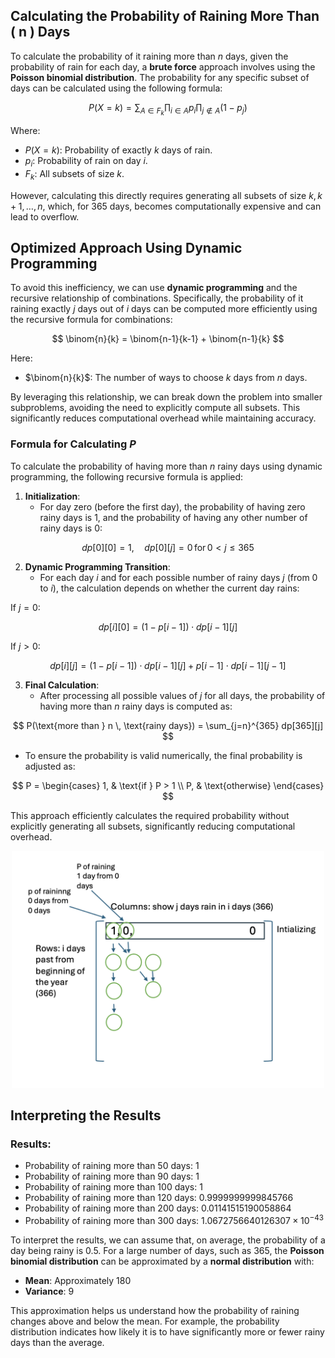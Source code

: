 ## Calculating the Probability of Raining More Than \( n \) Days

To calculate the probability of it raining more than $n$ days, given the probability of rain for each day, a **brute force** approach involves using the **Poisson binomial distribution**. The probability for any specific subset of days can be calculated using the following formula:

$$
P(X = k) = \sum_{A \in F_k} \prod_{i \in A} p_i \prod_{j \not\in A} (1 - p_j)
$$

Where:
- $P(X = k)$: Probability of exactly $k$ days of rain.
- $p_i$: Probability of rain on day $i$.
- $F_k$: All subsets of size $k$.

However, calculating this directly requires generating all subsets of size $k, k+1, \dots, n$, which, for 365 days, becomes computationally expensive and can lead to overflow.

## Optimized Approach Using Dynamic Programming

To avoid this inefficiency, we can use **dynamic programming** and the recursive relationship of combinations. Specifically, the probability of it raining exactly $j$ days out of $i$ days can be computed more efficiently using the recursive formula for combinations:

$$
\binom{n}{k} = \binom{n-1}{k-1} + \binom{n-1}{k}
$$

Here:
- $\binom{n}{k}$: The number of ways to choose $k$ days from $n$ days.

By leveraging this relationship, we can break down the problem into smaller subproblems, avoiding the need to explicitly compute all subsets. This significantly reduces computational overhead while maintaining accuracy.


### Formula for Calculating $P$

To calculate the probability of having more than $n$ rainy days using dynamic programming, the following recursive formula is applied:

1. **Initialization**:
   - For day zero (before the first day), the probability of having zero rainy days is $1$, and the probability of having any other number of rainy days is $0$:

$$
dp[0][0] = 1, \quad dp[0][j] = 0 \, \text{for} \, 0 < j \leq 365
$$

2. **Dynamic Programming Transition**:
   - For each day $i$ and for each possible number of rainy days $j$ (from 0 to $i$), the calculation depends on whether the current day rains:

If $j = 0$:

$$
dp[i][0] = (1 - p[i - 1]) \cdot dp[i-1][j]
$$

If $j > 0$:

$$
dp[i][j] = (1 - p[i - 1]) \cdot dp[i-1][j] + p[i - 1] \cdot dp[i-1][j - 1]
$$

3. **Final Calculation**:  
   - After processing all possible values of $j$ for all days, the probability of having more than $n$ rainy days is computed as:

$$
P(\text{more than } n \, \text{rainy days}) = \sum_{j=n}^{365} dp[365][j]
$$

   - To ensure the probability is valid numerically, the final probability is adjusted as:

$$
P = 
\begin{cases} 
1, & \text{if } P > 1 \\
P, & \text{otherwise}
\end{cases}
$$

This approach efficiently calculates the required probability without explicitly generating all subsets, significantly reducing computational overhead.

<div align="center">
  <img src="../images/dp_visualization.png" width="500">
</div>

## Interpreting the Results

### Results: 
- Probability of raining more than 50 days: $1$
- Probability of raining more than 90 days: $1$
- Probability of raining more than 100 days: $1$
- Probability of raining more than 120 days: $0.9999999999845766$
- Probability of raining more than 200 days: $0.01141515190058864$
- Probability of raining more than 300 days: $1.0672756640126307 \times 10^{-43}$

To interpret the results, we can assume that, on average, the probability of a day being rainy is $0.5$. For a large number of days, such as $365$, the **Poisson binomial distribution** can be approximated by a **normal distribution** with:
- **Mean**: Approximately $180$
- **Variance**: $9$

This approximation helps us understand how the probability of raining changes above and below the mean. For example, the probability distribution indicates how likely it is to have significantly more or fewer rainy days than the average.
